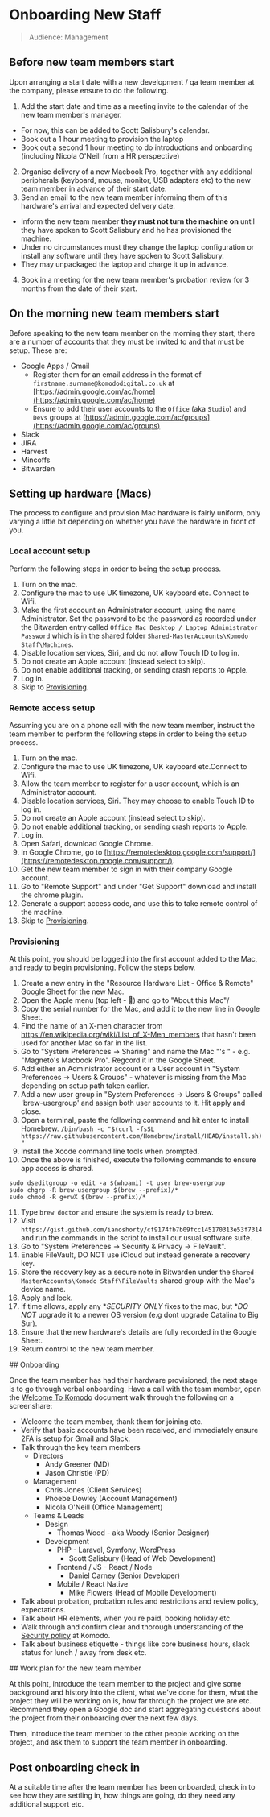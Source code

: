 # Onboarding New Staff

>Audience: Management

## Before new team members start

Upon arranging a start date with a new development / qa team member at the company, please ensure to do the following.

1. Add the start date and time as a meeting invite to the calendar of the new team member's manager. 
  - For now, this can be added to Scott Salisbury's calendar. 
  - Book out a 1 hour meeting to provision the laptop
  - Book out a second 1 hour meeting to do introductions and onboarding (including Nicola O'Neill from a HR perspective)
2. Organise delivery of a new Macbook Pro, together with any additional peripherals (keyboard, mouse, monitor, USB adapters etc) to the new team member in advance of their start date.
3. Send an email to the new team member informing them of this hardware's arrival and expected delivery date. 
  - Inform the new team member **they must not turn the machine on** until they have spoken to Scott Salisbury and he has provisioned the machine.
  - Under no circumstances must they change the laptop configuration or install any software until they have spoken to Scott Salisbury.
  - They may unpackaged the laptop and charge it up in advance.
4. Book in a meeting for the new team member's probation review for 3 months from the date of their start.

## On the morning new team members start

Before speaking to the new team member on the morning they start, there are a number of accounts that they must be invited to and that must be setup. These are:

 - Google Apps / Gmail
   - Register them for an email address in the format of `firstname.surname@komododigital.co.uk` at [https://admin.google.com/ac/home](https://admin.google.com/ac/home)
   - Ensure to add their user accounts to the `Office` (aka `Studio`) and `Devs` groups at [https://admin.google.com/ac/groups](https://admin.google.com/ac/groups)
 - Slack
 - JIRA
 - Harvest
 - Mincoffs
 - Bitwarden

## Setting up hardware (Macs)

The process to configure and provision Mac hardware is fairly uniform, only varying a little bit depending on whether you have the hardware in front of you.

### Local account setup

Perform the following steps in order to being the setup process.

1. Turn on the mac.
2. Configure the mac to use UK timezone, UK keyboard etc. Connect to Wifi.
3. Make the first account an Administrator account, using the name Administrator. Set the password to be the password as recorded under the Bitwarden entry called `Office Mac Desktop / Laptop Administrator Password` which is in the shared folder `Shared-MasterAccounts\Komodo Staff\Machines`. 
4. Disable location services, Siri, and do not allow Touch ID to log in.
5. Do not create an Apple account (instead select to skip).
6. Do not enable additional tracking, or sending crash reports to Apple.
7. Log in.
8. Skip to [Provisioning](#).

### Remote access setup

Assuming you are on a phone call with the new team member, instruct the team member to perform the following steps in order to being the setup process.

1. Turn on the mac.
2. Configure the mac to use UK timezone, UK keyboard etc.Connect to Wifi.
3. Allow the team member to register for a user account, which is an Administrator account.
4. Disable location services, Siri. They may choose to enable Touch ID to log in.
5. Do not create an Apple account (instead select to skip).
6. Do not enable additional tracking, or sending crash reports to Apple.
7. Log in.
8. Open Safari, download Google Chrome.
9. In Google Chrome, go to [https://remotedesktop.google.com/support/](https://remotedesktop.google.com/support/).
10. Get the new team member to sign in with their company Google account.
11. Go to "Remote Support" and under "Get Support" download and install the chrome plugin.
12. Generate a support access code, and use this to take remote control of the machine.
13. Skip to [Provisioning](#).

### Provisioning

At this point, you should be logged into the first account added to the Mac, and ready to begin provisioning. Follow the steps below.

1. Create a new entry in the "Resource Hardware List - Office & Remote" Google Sheet for the new Mac.
2. Open the Apple menu (top left - ) and go to "About this Mac"/
3. Copy the serial number for the Mac, and add it to the new line in Google Sheet.
4. Find the name of an X-men character from https://en.wikipedia.org/wiki/List_of_X-Men_members that hasn't been used for another Mac so far in the list.
5. Go to "System Preferences -> Sharing" and name the Mac "<Xmen>'s <Device>" - e.g. "Magneto's Macbook Pro". Regcord it in the Google Sheet.
6. Add either an Administrator account or a User account in "System Preferences -> Users & Groups" - whatever is missing from the Mac depending on setup path taken earlier.
7. Add a new user group in "System Preferences -> Users & Groups" called 'brew-usergroup' and assign both user accounts to it. Hit apply and close.
8. Open a terminal, paste the following command and hit enter to install Homebrew.
  ```/bin/bash -c "$(curl -fsSL https://raw.githubusercontent.com/Homebrew/install/HEAD/install.sh)"```
9. Install the Xcode command line tools when prompted.
10. Once the above is finished, execute the following commands to ensure app access is shared.
  ```
  sudo dseditgroup -o edit -a $(whoami) -t user brew-usergroup
  sudo chgrp -R brew-usergroup $(brew --prefix)/*
  sudo chmod -R g+rwX $(brew --prefix)/*
  ```
11. Type `brew doctor` and ensure the system is ready to brew.
12. Visit `https://gist.github.com/ianoshorty/cf9174fb7b09fcc145170313e53f7314` and run the commands in the script to install our usual software suite.
13. Go to "System Preferences -> Security & Privacy -> FileVault".
14. Enable FileVault, DO NOT use iCloud but instead generate a recovery key.
15. Store the recovery key as a secure note in Bitwarden under the `Shared-MasterAccounts\Komodo Staff\FileVaults` shared group with the Mac's device name.
16. Apply and lock.
17. If time allows, apply any **SECURITY ONLY* fixes to the mac, but **DO NOT* upgrade it to a newer OS version (e.g dont upgrade Catalina to Big Sur).
18. Ensure that the new hardware's details are fully recorded in the Google Sheet. 
19. Return control to the new team member.

## Onboarding

Once the team member has had their hardware provisioned, the next stage is to go through verbal onboarding. Have a call with the team member, open the [Welcome To Komodo](welcome-to-komodo.md) document walk through the following on a screenshare:

 - Welcome the team member, thank them for joining etc.
 - Verify that basic accounts have been received, and immediately ensure 2FA is setup for Gmail and Slack.
 - Talk through the key team members
   - Directors
     - Andy Greener (MD)
     - Jason Christie (PD)
   - Management
     - Chris Jones (Client Services)
     - Phoebe Dowley (Account Management)
     - Nicola O'Neill (Office Management)
   - Teams & Leads
     - Design
       - Thomas Wood - aka Woody (Senior Designer)
     - Development
       - PHP - Laravel, Symfony, WordPress
         - Scott Salisbury (Head of Web Development)
       - Frontend / JS - React / Node
         - Daniel Carney (Senior Developer)
       - Mobile / React Native
         - Mike Flowers (Head of Mobile Development)
 - Talk about probation, probation rules and restrictions and review policy, expectations.
 - Talk about HR elements, when you're paid, booking holiday etc.
 - Walk through and confirm clear and thorough understanding of the [Security policy](security-policy.md) at Komodo.
 - Talk about business etiquette - things like core business hours, slack status for lunch / away from desk etc.

## Work plan for the new team member

At this point, introduce the team member to the project and give some background and history into the client, what we've done for them, what the project they will be working on is, how far through the project we are etc. Recommend they open a Google doc and start aggregating questions about the project from their onboarding over the next few days.

Then, introduce the team member to the other people working on the project, and ask them to support the team member in onboarding.

## Post onboarding check in

At a suitable time after the team member has been onboarded, check in to see how they are settling in, how things are going, do they need any additional support etc.